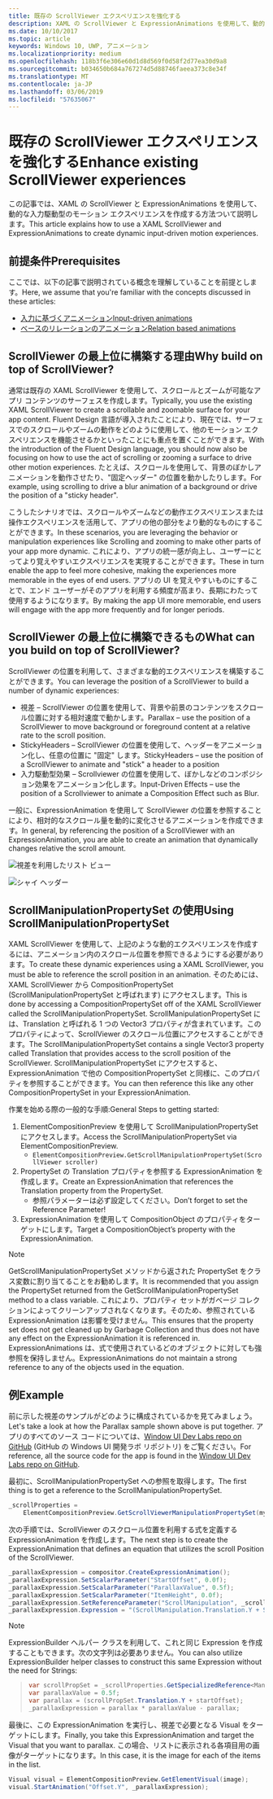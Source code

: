 ```yaml
---
title: 既存の ScrollViewer エクスペリエンスを強化する
description: XAML の ScrollViewer と ExpressionAnimations を使用して、動的な入力駆動型のモーション エクスペリエンスを作成する方法ついて説明します。
ms.date: 10/10/2017
ms.topic: article
keywords: Windows 10, UWP, アニメーション
ms.localizationpriority: medium
ms.openlocfilehash: 118b3f6e306e60d1d8d569f0d58f2d77ea30d9a8
ms.sourcegitcommit: b034650b684a767274d5d88746faeea373c8e34f
ms.translationtype: MT
ms.contentlocale: ja-JP
ms.lasthandoff: 03/06/2019
ms.locfileid: "57635067"
---
```

# <a name="enhance-existing-scrollviewer-experiences"></a><span data-ttu-id="0bcdb-104">既存の ScrollViewer エクスペリエンスを強化する</span><span class="sxs-lookup"><span data-stu-id="0bcdb-104">Enhance existing ScrollViewer experiences</span></span>

<span data-ttu-id="0bcdb-105">この記事では、XAML の ScrollViewer と ExpressionAnimations を使用して、動的な入力駆動型のモーション エクスペリエンスを作成する方法ついて説明します。</span><span class="sxs-lookup"><span data-stu-id="0bcdb-105">This article explains how to use a XAML ScrollViewer and ExpressionAnimations to create dynamic input-driven motion experiences.</span></span>

## <a name="prerequisites"></a><span data-ttu-id="0bcdb-106">前提条件</span><span class="sxs-lookup"><span data-stu-id="0bcdb-106">Prerequisites</span></span>

<span data-ttu-id="0bcdb-107">ここでは、以下の記事で説明されている概念を理解していることを前提とします。</span><span class="sxs-lookup"><span data-stu-id="0bcdb-107">Here, we assume that you're familiar with the concepts discussed in these articles:</span></span>

- [<span data-ttu-id="0bcdb-108">入力に基づくアニメーション</span><span class="sxs-lookup"><span data-stu-id="0bcdb-108">Input-driven animations</span></span>](input-driven-animations.md)
- [<span data-ttu-id="0bcdb-109">ベースのリレーションのアニメーション</span><span class="sxs-lookup"><span data-stu-id="0bcdb-109">Relation based animations</span></span>](relation-animations.md)

## <a name="why-build-on-top-of-scrollviewer"></a><span data-ttu-id="0bcdb-110">ScrollViewer の最上位に構築する理由</span><span class="sxs-lookup"><span data-stu-id="0bcdb-110">Why build on top of ScrollViewer?</span></span>

<span data-ttu-id="0bcdb-111">通常は既存の XAML ScrollViewer を使用して、スクロールとズームが可能なアプリ コンテンツのサーフェスを作成します。</span><span class="sxs-lookup"><span data-stu-id="0bcdb-111">Typically, you use the existing XAML ScrollViewer to create a scrollable and zoomable surface for your app content.</span></span> <span data-ttu-id="0bcdb-112">Fluent Design 言語が導入されたことにより、現在では、サーフェスでのスクロールやズームの動作をどのように使用して、他のモーション エクスペリエンスを機能させるかといったことにも重点を置くことができます。</span><span class="sxs-lookup"><span data-stu-id="0bcdb-112">With the introduction of the Fluent Design language, you should now also be focusing on how to use the act of scrolling or zooming a surface to drive other motion experiences.</span></span> <span data-ttu-id="0bcdb-113">たとえば、スクロールを使用して、背景のぼかしアニメーションを動作させたり、"固定ヘッダー" の位置を動かしたりします。</span><span class="sxs-lookup"><span data-stu-id="0bcdb-113">For example, using scrolling to drive a blur animation of a background or drive the position of a "sticky header".</span></span>

<span data-ttu-id="0bcdb-114">こうしたシナリオでは、スクロールやズームなどの動作エクスペリエンスまたは操作エクスペリエンスを活用して、アプリの他の部分をより動的なものにすることができます。</span><span class="sxs-lookup"><span data-stu-id="0bcdb-114">In these scenarios, you are leveraging the behavior or manipulation experiences like Scrolling and zooming to make other parts of your app more dynamic.</span></span> <span data-ttu-id="0bcdb-115">これにより、アプリの統一感が向上し、ユーザーにとってより覚えやすいエクスペリエンスを実現することができます。</span><span class="sxs-lookup"><span data-stu-id="0bcdb-115">These in turn enable the app to feel more cohesive, making the experiences more memorable in the eyes of end users.</span></span> <span data-ttu-id="0bcdb-116">アプリの UI を覚えやすいものにすることで、エンド ユーザーがそのアプリを利用する頻度が高まり、長期にわたって使用するようになります。</span><span class="sxs-lookup"><span data-stu-id="0bcdb-116">By making the app UI more memorable, end users will engage with the app more frequently and for longer periods.</span></span>

## <a name="what-can-you-build-on-top-of-scrollviewer"></a><span data-ttu-id="0bcdb-117">ScrollViewer の最上位に構築できるもの</span><span class="sxs-lookup"><span data-stu-id="0bcdb-117">What can you build on top of ScrollViewer?</span></span>

<span data-ttu-id="0bcdb-118">ScrollViewer の位置を利用して、さまざまな動的エクスペリエンスを構築することができます。</span><span class="sxs-lookup"><span data-stu-id="0bcdb-118">You can leverage the position of a ScrollViewer to build a number of dynamic experiences:</span></span>

- <span data-ttu-id="0bcdb-119">視差 – ScrollViewer の位置を使用して、背景や前景のコンテンツをスクロール位置に対する相対速度で動かします。</span><span class="sxs-lookup"><span data-stu-id="0bcdb-119">Parallax – use the position of a ScrollViewer to move background or foreground content at a relative rate to the scroll position.</span></span>
- <span data-ttu-id="0bcdb-120">StickyHeaders – ScrollViewer の位置を使用して、ヘッダーをアニメーション化し、任意の位置に "固定" します。</span><span class="sxs-lookup"><span data-stu-id="0bcdb-120">StickyHeaders – use the position of a ScrollViewer to animate and "stick" a header to a position</span></span>
- <span data-ttu-id="0bcdb-121">入力駆動型効果 – Scrollviewer の位置を使用して、ぼかしなどのコンポジション効果をアニメーション化します。</span><span class="sxs-lookup"><span data-stu-id="0bcdb-121">Input-Driven Effects – use the position of a Scrollviewer to animate a Composition Effect such as Blur.</span></span>

<span data-ttu-id="0bcdb-122">一般に、ExpressionAnimation を使用して ScrollViewer の位置を参照することにより、相対的なスクロール量を動的に変化させるアニメーションを作成できます。</span><span class="sxs-lookup"><span data-stu-id="0bcdb-122">In general, by referencing the position of a ScrollViewer with an ExpressionAnimation, you are able to create an animation that dynamically changes relative the scroll amount.</span></span>

![視差を利用したリスト ビュー](images/animation/parallax.gif)

![シャイ ヘッダー](images/animation/shy-header.gif)

## <a name="using-scrollmanipulationpropertyset"></a><span data-ttu-id="0bcdb-125">ScrollManipulationPropertySet の使用</span><span class="sxs-lookup"><span data-stu-id="0bcdb-125">Using ScrollManipulationPropertySet</span></span>

<span data-ttu-id="0bcdb-126">XAML ScrollViewer を使用して、上記のような動的エクスペリエンスを作成するには、アニメーション内のスクロール位置を参照できるようにする必要があります。</span><span class="sxs-lookup"><span data-stu-id="0bcdb-126">To create these dynamic experiences using a XAML ScrollViewer, you must be able to reference the scroll position in an animation.</span></span> <span data-ttu-id="0bcdb-127">そのためには、XAML ScrollViewer から CompositionPropertySet (ScrollManipulationPropertySet と呼ばれます) にアクセスします。</span><span class="sxs-lookup"><span data-stu-id="0bcdb-127">This is done by accessing a CompositionPropertySet off of the XAML ScrollViewer called the ScrollManipulationPropertySet.</span></span>
<span data-ttu-id="0bcdb-128">ScrollManipulationPropertySet には、Translation と呼ばれる 1 つの Vector3 プロパティが含まれています。このプロパティによって、ScrollViewer のスクロール位置にアクセスすることができます。</span><span class="sxs-lookup"><span data-stu-id="0bcdb-128">The ScrollManipulationPropertySet contains a single Vector3 property called Translation that provides access to the scroll position of the ScrollViewer.</span></span> <span data-ttu-id="0bcdb-129">ScrollManipulationPropertySet にアクセスすると、ExpressionAnimation で他の CompositionPropertySet と同様に、このプロパティを参照することができます。</span><span class="sxs-lookup"><span data-stu-id="0bcdb-129">You can then reference this like any other CompositionPropertySet in your ExpressionAnimation.</span></span>

<span data-ttu-id="0bcdb-130">作業を始める際の一般的な手順:</span><span class="sxs-lookup"><span data-stu-id="0bcdb-130">General Steps to getting started:</span></span>

1. <span data-ttu-id="0bcdb-131">ElementCompositionPreview を使用して ScrollManipulationPropertySet にアクセスします。</span><span class="sxs-lookup"><span data-stu-id="0bcdb-131">Access the ScrollManipulationPropertySet via ElementCompositionPreview.</span></span>
    - `ElementCompositionPreview.GetScrollManipulationPropertySet(ScrollViewer scroller)`
1. <span data-ttu-id="0bcdb-132">PropertySet の Translation プロパティを参照する ExpressionAnimation を作成します。</span><span class="sxs-lookup"><span data-stu-id="0bcdb-132">Create an ExpressionAnimation that references the Translation property from the PropertySet.</span></span>
    - <span data-ttu-id="0bcdb-133">参照パラメーターは必ず設定してください。</span><span class="sxs-lookup"><span data-stu-id="0bcdb-133">Don’t forget to set the Reference Parameter!</span></span>
1. <span data-ttu-id="0bcdb-134">ExpressionAnimation を使用して CompositionObject のプロパティをターゲットにします。</span><span class="sxs-lookup"><span data-stu-id="0bcdb-134">Target a CompositionObject’s property with the ExpressionAnimation.</span></span>

> [!NOTE]
> <span data-ttu-id="0bcdb-135">GetScrollManipulationPropertySet メソッドから返された PropertySet をクラス変数に割り当てることをお勧めします。</span><span class="sxs-lookup"><span data-stu-id="0bcdb-135">It is recommended that you assign the PropertySet returned from the GetScrollManipulationPropertySet method to a class variable.</span></span> <span data-ttu-id="0bcdb-136">これにより、プロパティ セットがガベージ コレクションによってクリーンアップされなくなります。そのため、参照されている ExpressionAnimation は影響を受けません。</span><span class="sxs-lookup"><span data-stu-id="0bcdb-136">This ensures that the property set does not get cleaned up by Garbage Collection and thus does not have any effect on the ExpressionAnimation it is referenced in.</span></span> <span data-ttu-id="0bcdb-137">ExpressionAnimations は、式で使用されているどのオブジェクトに対しても強参照を保持しません。</span><span class="sxs-lookup"><span data-stu-id="0bcdb-137">ExpressionAnimations do not maintain a strong reference to any of the objects used in the equation.</span></span>

## <a name="example"></a><span data-ttu-id="0bcdb-138">例</span><span class="sxs-lookup"><span data-stu-id="0bcdb-138">Example</span></span>

<span data-ttu-id="0bcdb-139">前に示した視差のサンプルがどのように構成されているかを見てみましょう。</span><span class="sxs-lookup"><span data-stu-id="0bcdb-139">Let's take a look at how the Parallax sample shown above is put together.</span></span> <span data-ttu-id="0bcdb-140">アプリのすべてのソース コードについては、[Window UI Dev Labs repo on GitHub](https://github.com/Microsoft/WindowsUIDevLabs) (GitHub の Windows UI 開発ラボ リポジトリ) をご覧ください。</span><span class="sxs-lookup"><span data-stu-id="0bcdb-140">For reference, all the source code for the app is found in the [Window UI Dev Labs repo on GitHub](https://github.com/Microsoft/WindowsUIDevLabs).</span></span>

<span data-ttu-id="0bcdb-141">最初に、ScrollManipulationPropertySet への参照を取得します。</span><span class="sxs-lookup"><span data-stu-id="0bcdb-141">The first thing is to get a reference to the ScrollManipulationPropertySet.</span></span>

```csharp
_scrollProperties =
    ElementCompositionPreview.GetScrollViewerManipulationPropertySet(myScrollViewer);
```

<span data-ttu-id="0bcdb-142">次の手順では、ScrollViewer のスクロール位置を利用する式を定義する ExpressionAnimation を作成します。</span><span class="sxs-lookup"><span data-stu-id="0bcdb-142">The next step is to create the ExpressionAnimation that defines an equation that utilizes the scroll Position of the ScrollViewer.</span></span>

```csharp
_parallaxExpression = compositor.CreateExpressionAnimation();
_parallaxExpression.SetScalarParameter("StartOffset", 0.0f);
_parallaxExpression.SetScalarParameter("ParallaxValue", 0.5f);
_parallaxExpression.SetScalarParameter("ItemHeight", 0.0f);
_parallaxExpression.SetReferenceParameter("ScrollManipulation", _scrollProperties);
_parallaxExpression.Expression = "(ScrollManipulation.Translation.Y + StartOffset - (0.5 * ItemHeight)) * ParallaxValue - (ScrollManipulation.Translation.Y + StartOffset - (0.5 * ItemHeight))";
```

> [!NOTE]
> <span data-ttu-id="0bcdb-143">ExpressionBuilder ヘルパー クラスを利用して、これと同じ Expression を作成することもできます。次の文字列は必要ありません。</span><span class="sxs-lookup"><span data-stu-id="0bcdb-143">You can also utilize ExpressionBuilder helper classes to construct this same Expression without the need for Strings:</span></span>

> ```csharp
> var scrollPropSet = _scrollProperties.GetSpecializedReference<ManipulationPropertySetReferenceNode>();
> var parallaxValue = 0.5f;
> var parallax = (scrollPropSet.Translation.Y + startOffset);
> _parallaxExpression = parallax * parallaxValue - parallax;
> ```

<span data-ttu-id="0bcdb-144">最後に、この ExpressionAnimation を実行し、視差で必要となる Visual をターゲットにします。</span><span class="sxs-lookup"><span data-stu-id="0bcdb-144">Finally, you take this ExpressionAnimation and target the Visual that you want to parallax.</span></span> <span data-ttu-id="0bcdb-145">この場合、リストに表示される各項目用の画像がターゲットになります。</span><span class="sxs-lookup"><span data-stu-id="0bcdb-145">In this case, it is the image for each of the items in the list.</span></span>

```csharp
Visual visual = ElementCompositionPreview.GetElementVisual(image);
visual.StartAnimation("Offset.Y", _parallaxExpression);
```